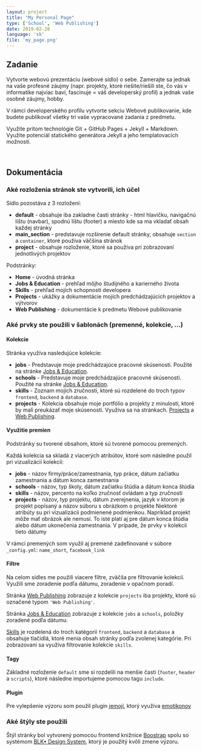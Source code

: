 ```yaml
---
layout: project
title: "My Personal Page"
type: ['School', 'Web Publishing']
date: 2019-02-28
language: 'sk'
file: 'my_page.png'
---
```



## Zadanie

Vytvorte webovú prezentáciu (webové sídlo) o sebe. Zamerajte sa jednak na vaše profesné záujmy (napr. projekty, ktoré 
riešite/riešili ste, čo vás v informatike najviac baví, fascinuje = váš developerský profil) a jednak vaše osobné 
záujmy, hobby.

V rámci developerského profilu vytvorte sekciu Webové publikovanie, kde budete publikovať všetky tri vaše vypracované 
zadania z predmetu.

Využite pritom technológie Git + GitHub Pages + Jekyll + Markdown. Využite potenciál statického generátora Jekyll a 
jeho templatovacích možností.
    
<br>

## Dokumentácia

### Aké rozloženia stránok ste vytvorili, ich účel

Sídlo pozostáva z 3 rozložení:
 * **default** - obsahuje iba zakladne časti stránky - html hlavičku, navigačnú lištu (navbar), spodnú lištu (footer) 
  a miesto kde sa ma vkladať obsah každej stránky
 * **main_section** - predstavuje rozšírenie default stránky, obsahuje `section` a `container`, ktoré používa väčšina 
 stránok
 * **project** - obsahuje rozloženie, ktoré sa používa pri zobrazovaní jednotlivých projektov
 
Podstránky:
 * **Home** - úvodná stránka
 * **Jobs & Education** - prehľad môjho študijného a karierného života
 * **Skills** - prehľad mojích schopností developera
 * **Projects** - ukážky a dokumentácie mojích predchádzajúcich projektov a výtvorov
 * **Web Publishing** - dokumentácie k predmetu Webové publikovanie

### Aké prvky ste použili v šablonách (premenné, kolekcie, ...)

#### Kolekcie
Stránka využíva nasledujúce kolekcie:
 * **jobs** - Predstavuje moje predchádzajúce pracovné skúsenosti. Použité na stránke 
 [Jobs & Education](/jobs_and_education).
 * **schools** - Predstavuje moje predchádzajúce pracovné skúsenosti. Použité na stránke 
 [Jobs & Education](/jobs_and_education).
 * **skills** - Zoznam mojich zručnosti, ktoré sú rozdelené do troch typov `frontend`, `backend` a `database`.
 * **projects** - Kolekcia obsahuje moje portfólio a projekty z minulosti, ktoré by mali preukázať moje skúsenosti. 
 Využíva sa na stránkach.
 [Projects](/projects) a [Web Publishing](/wpub_projects).

#### Využitie premien

Podstránky su tvorené obsahom, ktoré sú tvorené pomocou premených.

Každá kolekcia sa skladá z viacerých atribútov, ktoré som následne použil pri vizualizácii kolekcií:
 * **jobs** - názov firmy/práce/zamestnania, typ práce, dátum začiatku zamestnania a dátum konca zamestnania
 * **schools** - názov, typ školy, dátum začiatku štúdia a dátum konca štúdia 
 * **skills** - názov, percento na koľko zručnosť ovládam a typ zručnosti
 * **projects** - názov, typ projektu, dátum zverejnenia, jazyk v ktorom je projekt popísaný a názov súboru s obrázkom 
 o projekte
Niektoré atribúty su pri vizualizácii podmienené podmienkou. Napríklad projekt môže mať obrázok ale nemusí. To isté 
platí aj pre dátum konca štúdia alebo dátum ukonečenia zamestnania. V prípade, že prvky v kolekcii tieto dátumy 
 
V rámci premených som využil aj premené zadefinované v súbore `_config.yml`: `name_short`, `facebook_link` 
                                                                         

#### Filtre

Na celom sídles me použili viacere filtre, zväčša pre filtrovanie kolekcií. Využili sme zoradenie podľa 
dátumu, zoradenie v opačnom poradí.

Stránka [Web Publishing](/wpub_projects) zobrazuje z kolekcie `projects` iba projekty, ktoré sú označené 
typom `'Web Publishing'`.

Stránka [Jobs & Education](/jobs_and_education) zobrazuje z kolekcie `jobs` a `schools`, položky zoradené podľa 
dátumu.

[Skills](/skills) je rozdelená do troch katégorií `frontend`, `backend` a `database` a obsahuje tlačidlá, ktoré
menia obsah stránky podľa zvolenej kategórie. Pri zobrazovaní sa využíva filtrovanie kolekcie `skills`.

#### Tagy

Základné rozloženie `default` sme si rozdelili na menšie časti (`footer`, `header` a `scripts`), ktoré následne 
importujeme pomocou tagu `include`.

#### Plugin

Pre vylepšenie výzoru som použil plugin [jemoji](https://github.com/jekyll/jemoji), ktorý využíva 
[emotikonov](https://www.webfx.com/tools/emoji-cheat-sheet/)


### Aké štýly ste použili

Štýl stránky bol vytvorený pomocou frontend knižnice [Boostrap](https://getbootstrap.com/) 
spolu so systémom [BLK• Design System](https://www.creative-tim.com/product/blk-design-system#), ktorý je použitý 
kvôli zmene výzoru.

